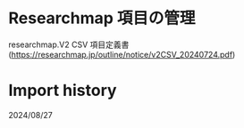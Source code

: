 # Researchmap 項目の管理

researchmap.V2 CSV 項目定義書(https://researchmap.jp/outline/notice/v2CSV_20240724.pdf)

# Import history

2024/08/27
